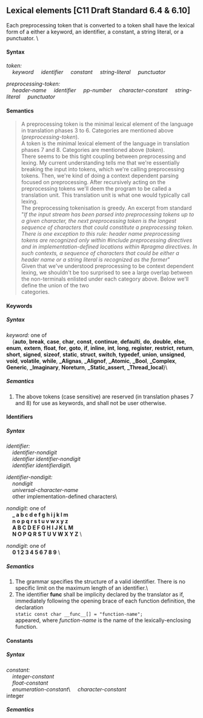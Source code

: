 ## Lexical elements [C11 Draft Standard 6.4 & 6.10]

Each preprocessing token that is converted to a token shall have the lexical form of a either a keyword, 
an identifier, a constant, a string literal, or a punctuator. \

#### Syntax 

*token:*\
&nbsp;&nbsp;&nbsp;&nbsp;*keyword*
&nbsp;&nbsp;&nbsp;&nbsp;*identifier*
&nbsp;&nbsp;&nbsp;&nbsp;*constant*
&nbsp;&nbsp;&nbsp;&nbsp;*string-literal*
&nbsp;&nbsp;&nbsp;&nbsp;*punctuator*


*preprocessing-token:*\
&nbsp;&nbsp;&nbsp;&nbsp;*header-name*
&nbsp;&nbsp;&nbsp;&nbsp;*identifier*
&nbsp;&nbsp;&nbsp;&nbsp;*pp-number*
&nbsp;&nbsp;&nbsp;&nbsp;*character-constant*
&nbsp;&nbsp;&nbsp;&nbsp;*string-literal*
&nbsp;&nbsp;&nbsp;&nbsp;*punctuator*

#### Semantics 
> A preprocessing token is the minimal lexical element of the language in translation phases 3 to 6. Categories are 
mentioned above (*preprocessing-token*). \
> A token is the minimal lexical element of the language in translation phases 7 and 8. Categories are mentioned 
above (*token*). \
> There seems to be this tight coupling between preprocessing and lexing. My current understanding tells me that 
we're essentially breaking the input into tokens, which we're calling preprocessing tokens. Then, we're kind of 
doing a context dependent parsing focused on preprocessing. After recursively acting on the preprocessing tokens 
we'll deem the program to be called a translation unit. This translation unit is what one would typically call lexing. \
> The preprocessing tokenisation is greedy. An excerpt from standard "*If the input stream has been parsed into preprocessing tokens up to a given character, the next preprocessing token is the longest sequence of characters that could constitute a preprocessing token. There is one exception to this rule: header name preprocessing tokens are recognized only within #include preprocessing directives and in implementation-defined locations within #pragma directives. In such contexts, a sequence of characters that could be either a header name or a string literal is recognized as the former*" \
> Given that we've understood preprocessing to be context dependent lexing, we shouldn't be too surprised to see a
large overlap between the non-terminals enlisted under each category above. Below we'll define the union of the two \
categories. 

#### Keywords 


##### Syntax 

*keyword:* one of\
&nbsp;&nbsp;&nbsp;&nbsp;{**auto**, **break**, **case**, **char**, **const**, **continue**, 
**defaulti**, **do**, **double**, **else**, **enum**, **extern**, **float**, **for**, 
**goto**, **if**, **inline**, **int**, **long**, **register**, **restrict**, **return**, 
**short**, **signed**, **sizeof**, **static**, **struct**, **switch**, **typedef**, 
**union**, **unsigned**, **void**, **volatile**, **while**, **_Alignas**, **_Alignof**, 
**_Atomic**, **_Bool**, **_Complex**, **Generic**, **_Imaginary**, **Noreturn**,
**_Static_assert**, **_Thread_local**}\

##### Semantics

1. The above tokens (case sensitive) are reserved (in translation phases 7 and 8) for use as
keywords, and shall not be user otherwise.


#### Identifiers 


##### Syntax 

*identifier:*\
 &nbsp;&nbsp;&nbsp;&nbsp;*identifier-nondigit*\
 &nbsp;&nbsp;&nbsp;&nbsp;*identifier identifier-nondigit*\
 &nbsp;&nbsp;&nbsp;&nbsp;*identifier identifierdigit*\

 *identifier-nondigit:*\
 &nbsp;&nbsp;&nbsp;&nbsp;*nondigit*\
 &nbsp;&nbsp;&nbsp;&nbsp;*universal-character-name*\
 &nbsp;&nbsp;&nbsp;&nbsp;other implementation-defined characters\

 *nondigit:* one of\
  &nbsp;&nbsp;&nbsp;&nbsp;**_ a b c d e f g h i j k l m** \
  &nbsp;&nbsp;&nbsp;&nbsp;**n o p q r s t u v w x y z** \
  &nbsp;&nbsp;&nbsp;&nbsp;**A B C D E F G H I J K L M** \
  &nbsp;&nbsp;&nbsp;&nbsp;**N O P Q R S T U V W X Y Z** \
  
  *nondigit*: one of\
   &nbsp;&nbsp;&nbsp;&nbsp;**0 1 2 3 4 5 6 7 8 9** \


##### Semantics
1. The grammar specifies the structure of a valid identifier. There is no specific limit on 
the maximum length of an identifier.\
2. The identifier **__func__** shall be implicity declared by the translator as if, 
immediately following the opening brace of each function definition, the declaration\
`static const char __func__[] = "function-name";`\
appeared, where *function-name* is the name of the lexically-enclosing function.


#### Constants

##### Syntax 

*constant:*\
 &nbsp;&nbsp;&nbsp;&nbsp;*integer-constant*\
 &nbsp;&nbsp;&nbsp;&nbsp;*float-constant*\
 &nbsp;&nbsp;&nbsp;&nbsp;*enumeration-constant*\ 
 &nbsp;&nbsp;&nbsp;&nbsp;*character-constant*\
    integer

##### Semantics




